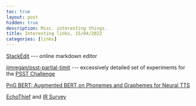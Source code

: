 ```yaml
---
toc: true
layout: post
hidden: true
description: Misc. interesting things.
title: Interesting links, 15/04/2022
categories: [links]
---
```


[StackEdit](https://stackedit.io/app) --- online markdown editor

[jimregan/psst-partial-timit](https://huggingface.co/jimregan/psst-partial-timit) --- excessively detailed set of experiments for the [PSST Challenge](https://psst.study/)

[PnG BERT: Augmented BERT on Phonemes and Graphemes for Neural TTS](https://arxiv.org/abs/2103.15060)

[EchoThief](http://www.echothief.com/downloads/) and [IR Survey](https://mcdermottlab.mit.edu/Reverb/IR_Survey.html)
